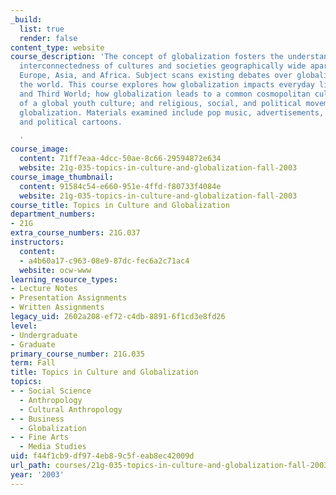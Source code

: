 ```yaml
---
_build:
  list: true
  render: false
content_type: website
course_description: 'The concept of globalization fosters the understanding of the
  interconnectedness of cultures and societies geographically wide apart; America,
  Europe, Asia, and Africa. Subject scans existing debates over globalization around
  the world. This course explores how globalization impacts everyday life in the First
  and Third World; how globalization leads to a common cosmopolitan culture; the emergence
  of a global youth culture; and religious, social, and political movements that challenge
  globalization. Materials examined include pop music, advertisements, film posters,
  and political cartoons.

  '
course_image:
  content: 71ff7eaa-4dcc-50ae-8c66-29594872e634
  website: 21g-035-topics-in-culture-and-globalization-fall-2003
course_image_thumbnail:
  content: 91584c54-e660-951e-4ffd-f80733f4084e
  website: 21g-035-topics-in-culture-and-globalization-fall-2003
course_title: Topics in Culture and Globalization
department_numbers:
- 21G
extra_course_numbers: 21G.037
instructors:
  content:
  - a4b60a17-c963-08e9-87dc-fec6a2c71ac4
  website: ocw-www
learning_resource_types:
- Lecture Notes
- Presentation Assignments
- Written Assignments
legacy_uid: 2602a208-ef72-c4db-8891-6f1cd3e8fd26
level:
- Undergraduate
- Graduate
primary_course_number: 21G.035
term: Fall
title: Topics in Culture and Globalization
topics:
- - Social Science
  - Anthropology
  - Cultural Anthropology
- - Business
  - Globalization
- - Fine Arts
  - Media Studies
uid: f44f1cb9-df97-4eb8-9c5f-eab8ec42009d
url_path: courses/21g-035-topics-in-culture-and-globalization-fall-2003
year: '2003'
---
```

